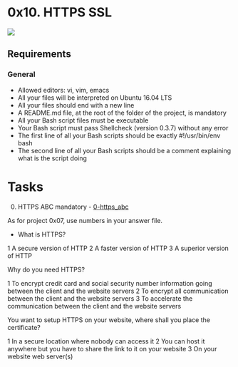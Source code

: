 # 0x10. HTTPS SSL

![](https://s3.amazonaws.com/intranet-projects-files/holbertonschool-sysadmin_devops/276/FlhGPEK.png)

## Requirements

### General

- Allowed editors: vi, vim, emacs
- All your files will be interpreted on Ubuntu 16.04 LTS
- All your files should end with a new line
- A README.md file, at the root of the folder of the project, is mandatory
- All your Bash script files must be executable
- Your Bash script must pass Shellcheck (version 0.3.7) without any error
- The first line of all your Bash scripts should be exactly #!/usr/bin/env bash
- The second line of all your Bash scripts should be a comment explaining what is the script doing

# Tasks

0. HTTPS ABC mandatory - [0-https_abc](0-https_abc/)

As for project 0x07, use numbers in your answer file.

- What is HTTPS?

1 A secure version of HTTP
2 A faster version of HTTP
3 A superior version of HTTP

Why do you need HTTPS?

1 To encrypt credit card and social security number information going between the client and the website servers
2 To encrypt all communication between the client and the website servers
3 To accelerate the communication between the client and the website servers

You want to setup HTTPS on your website, where shall you place the certificate?

1 In a secure location where nobody can access it
2 You can host it anywhere but you have to share the link to it on your website
3 On your website web server(s)
